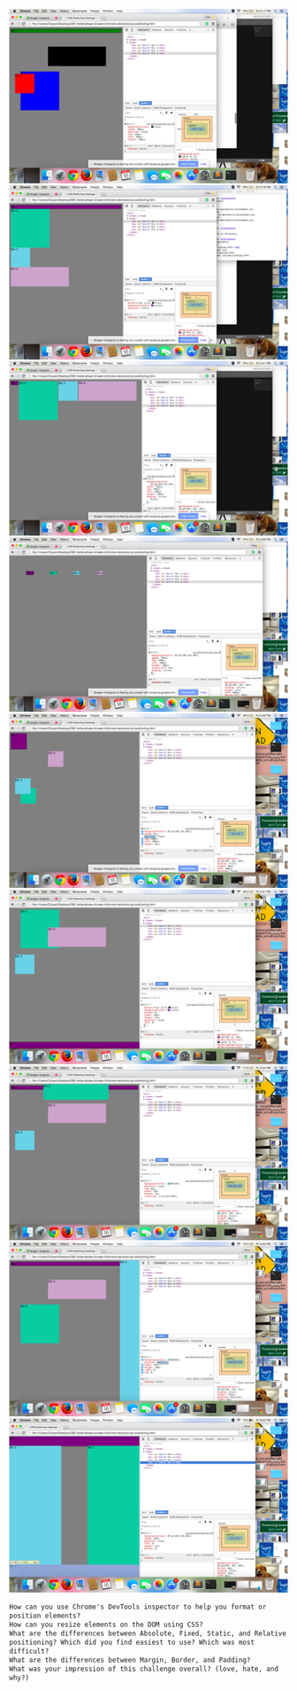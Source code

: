 ![1](imgs/1.png)
![2](imgs/2.png)
![3](imgs/3.png)
![4](imgs/4.png)
![5](imgs/5.png)
![6](imgs/6.png)
![7](imgs/7.png)
![8](imgs/8.png)
![9](imgs/9.png)


    How can you use Chrome's DevTools inspector to help you format or position elements?
    How can you resize elements on the DOM using CSS?
    What are the differences between Absolute, Fixed, Static, and Relative positioning? Which did you find easiest to use? Which was most difficult?
    What are the differences between Margin, Border, and Padding?
    What was your impression of this challenge overall? (love, hate, and why?)